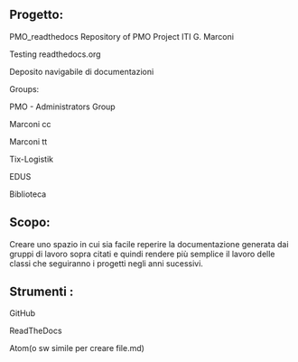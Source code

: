 ## Progetto:
PMO_readthedocs
Repository of PMO Project ITI G. Marconi

Testing readthedocs.org

Deposito navigabile di documentazioni

Groups:
  
  PMO - Administrators Group
  
  Marconi cc
  
  Marconi tt
  
  Tix-Logistik
  
  EDUS
  
  Biblioteca


## Scopo:

Creare uno spazio in cui sia facile reperire la documentazione generata dai gruppi di lavoro sopra citati e quindi rendere più semplice il lavoro delle classi che seguiranno i progetti negli anni sucessivi.

## Strumenti :

GitHub

ReadTheDocs

Atom(o sw simile per creare file.md)
